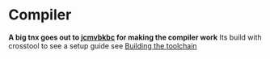 # Compiler
**A big tnx goes out to [jcmvbkbc](https://github.com/jcmvbkbc) for making the compiler work**
Its build with crosstool to see a setup guide see [Building the toolchain](https://github.com/esp8266/esp8266-wiki/blob/master/Building_the_toolchain.md)